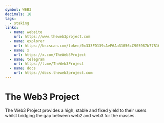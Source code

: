 ```yaml
---
symbol: WEB3
decimals: 18
tags:
  - staking
links:
  - name: website
    url: https://www.theweb3project.com
  - name: explorer
    url: https://bscscan.com/token/0x333FD139cAeF6Aa31056cC905987b77B1044d259
  - name: x
    url: https://x.com/TheWeb3Project
  - name: telegram
    url: https://t.me/TheWeb3Project
  - name: docs
    url: https://docs.theweb3project.com
---
```


# The Web3 Project

The Web3 Project provides a high, stable and fixed yield to their users whilst bridging the gap between web2 and web3 for the masses.

